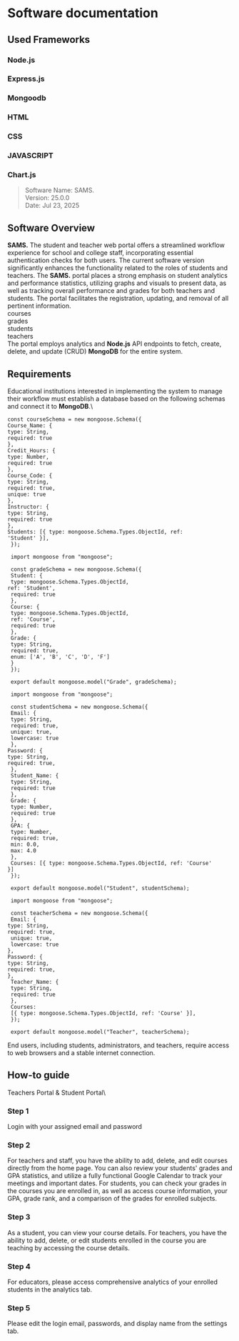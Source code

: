 # Software documentation
## Used Frameworks
### Node.js
### Express.js
### Mongoodb
### HTML
### CSS
### JAVASCRIPT
### Chart.js

> Software Name: SAMS.\
Version: 25.0.0\
Date: Jul 23, 2025

## Software Overview
**SAMS.** The student and teacher web portal offers a streamlined workflow experience for
school and college staff, incorporating essential authentication checks for both users. The
current software version significantly enhances the functionality related to the roles of
students and teachers. The **SAMS.** portal places a strong emphasis on student analytics
and performance statistics, utilizing graphs and visuals to present data, as well as tracking
overall performance and grades for both teachers and students. The portal facilitates the
registration, updating, and removal of all pertinent information.\
courses\
grades\
students\
teachers\
The portal employs analytics and **Node.js** API endpoints to fetch, create, delete, and
update (CRUD) **MongoDB** for the entire system.
## Requirements
Educational institutions interested in implementing the system to manage their workflow
must establish a database based on the following schemas and connect it to **MongoDB**.\
```
const courseSchema = new mongoose.Schema({
Course_Name: {
type: String,
required: true
},
Credit_Hours: {
type: Number,
required: true
},
Course_Code: {
type: String,
required: true,
unique: true
},
Instructor: {
type: String,
required: true
},
Students: [{ type: mongoose.Schema.Types.ObjectId, ref:
'Student' }],
 });

 import mongoose from "mongoose";

 const gradeSchema = new mongoose.Schema({
 Student: {
 type: mongoose.Schema.Types.ObjectId,
ref: 'Student',
 required: true
 },
 Course: {
 type: mongoose.Schema.Types.ObjectId,
 ref: 'Course',
 required: true
 },
 Grade: {
 type: String,
 required: true,
 enum: ['A', 'B', 'C', 'D', 'F']
 }
 });

 export default mongoose.model("Grade", gradeSchema);

 import mongoose from "mongoose";

 const studentSchema = new mongoose.Schema({
 Email: {
 type: String,
 required: true,
 unique: true,
 lowercase: true
 },
Password: {
type: String,
required: true,
 },
 Student_Name: {
 type: String,
 required: true
 },
 Grade: {
 type: Number,
 required: true
 },
 GPA: {
 type: Number,
 required: true,
 min: 0.0,
 max: 4.0
 },
 Courses: [{ type: mongoose.Schema.Types.ObjectId, ref: 'Course'
}]
 });

 export default mongoose.model("Student", studentSchema);

 import mongoose from "mongoose";

 const teacherSchema = new mongoose.Schema({
 Email: {
type: String,
required: true,
 unique: true,
 lowercase: true
},
Password: {
type: String,
required: true,
},
 Teacher_Name: {
 type: String,
 required: true
 },
 Courses:
 [{ type: mongoose.Schema.Types.ObjectId, ref: 'Course' }],
 });

 export default mongoose.model("Teacher", teacherSchema);
```
End users, including students, administrators, and teachers, require access to web
browsers and a stable internet connection.
## How-to guide
Teachers Portal & Student Portal\
### Step 1
Login with your assigned email and password
### Step 2
For teachers and staff, you have the ability to add, delete, and edit courses directly from
the home page. You can also review your students' grades and GPA statistics, and utilize
a fully functional Google Calendar to track your meetings and important dates. For
students, you can check your grades in the courses you are enrolled in, as well as access
course information, your GPA, grade rank, and a comparison of the grades for enrolled
subjects.
### Step 3
As a student, you can view your course details. For teachers, you have the ability to add,
delete, or edit students enrolled in the course you are teaching by accessing the course
details.
### Step 4
For educators, please access comprehensive analytics of your enrolled students in the
analytics tab.
### Step 5
Please edit the login email, passwords, and display name from the settings tab.
